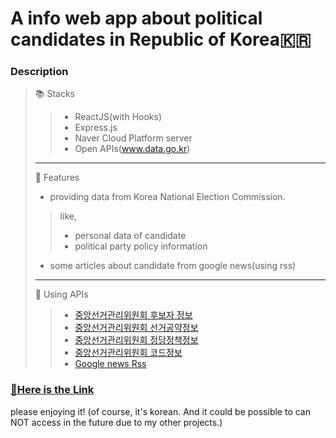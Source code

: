 # A info web app about political candidates in Republic of Korea🇰🇷

### Description
> 📚 Stacks
>>- ReactJS(with Hooks)
>>- Express.js
>>- Naver Cloud Platform server
>>- Open APIs(www.data.go.kr)
> ---
> 🚀 Features
>- providing data from Korea National Election Commission.
>>like,
>>- personal data of candidate
>>- political party policy information
>- some articles about candidate from google news(using rss)
> ---
> 📎 Using APIs
>>- [중앙선거관리위원회 후보자 정보](https://www.data.go.kr/tcs/dss/selectApiDataDetailView.do?publicDataPk=15000908) 
>>- [중앙선거관리위원회 선거공약정보](https://www.data.go.kr/tcs/dss/selectApiDataDetailView.do?publicDataPk=15040587)
>>- [중앙선거관리위원회 정당정책정보](https://www.data.go.kr/tcs/dss/selectApiDataDetailView.do?publicDataPk=15040588)
>>- [중앙선거관리위원회 코드정보](https://www.data.go.kr/tcs/dss/selectApiDataDetailView.do?publicDataPk=15000897)
>>- [Google news Rss](https://news.google.com/rss)
<!--
> 🧱 Structure of this project
>> app/
>>> app.js `this one is real server. excute this with nohup command for background precessing`
>>> build/ `index.html and static files`
>>>> index.html
>>>> static/
>>> servers/ `API servers. Because of CORS, I can't use APIs in FE directly. So, this one make it happen.`
>>>> server.js
>>>> routes/
-->
### [📌Here is the Link](www.jinwangmok.com) 
please enjoying it!
(of course, it's korean. And it could be possible to can NOT access in the future due to my other projects.)

